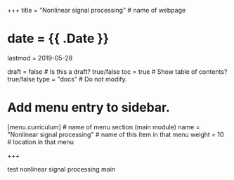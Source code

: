 +++
title = "Nonlinear signal processing"         # name of webpage

# date = {{ .Date }}
lastmod = 2019-05-28

draft = false  # Is this a draft? true/false
toc = true  # Show table of contents? true/false
type = "docs"  # Do not modify.

# Add menu entry to sidebar.
[menu.curriculum]                       # name of menu section (main module)
  name = "Nonlinear signal processing"        # name of this item in that menu
  weight = 10                           # location in that menu

+++

test nonlinear signal processing main
